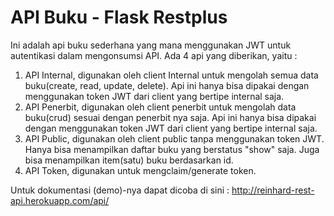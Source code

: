 API Buku - Flask Restplus
======================================

Ini adalah api buku sederhana yang mana menggunakan JWT untuk autentikasi dalam mengonsumsi API.
Ada 4 api yang diberikan, yaitu :
1. API Internal, digunakan oleh client Internal untuk mengolah semua data buku(create, read, update, delete). Api ini hanya bisa dipakai dengan menggunakan token JWT dari client yang bertipe internal saja.
2. API Penerbit, digunakan oleh client penerbit untuk mengolah data buku(crud) sesuai dengan penerbit nya saja. Api ini hanya bisa dipakai dengan menggunakan token JWT dari client yang bertipe internal saja.
3. API Public, digunakan oleh client public tanpa menggunakan token JWT. Hanya bisa menampilkan daftar buku yang berstatus "show" saja. Juga bisa menampilkan item(satu) buku berdasarkan id.
4. API Token, digunakan untuk mengclaim/generate token.

Untuk dokumentasi (demo)-nya dapat dicoba di sini :
http://reinhard-rest-api.herokuapp.com/api/
